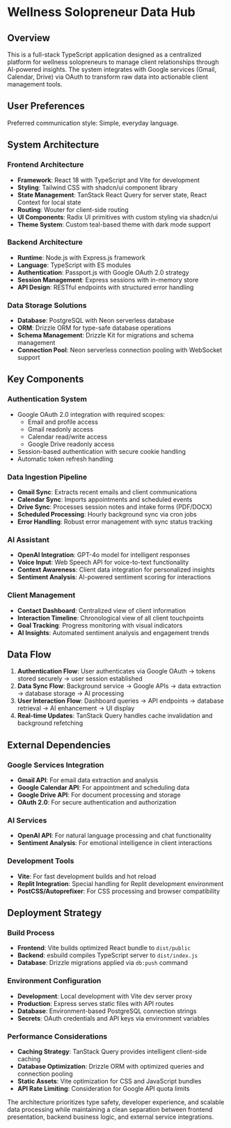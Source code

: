# Wellness Solopreneur Data Hub

## Overview

This is a full-stack TypeScript application designed as a centralized platform for wellness solopreneurs to manage client relationships through AI-powered insights. The system integrates with Google services (Gmail, Calendar, Drive) via OAuth to transform raw data into actionable client management tools.

## User Preferences

Preferred communication style: Simple, everyday language.

## System Architecture

### Frontend Architecture

- **Framework**: React 18 with TypeScript and Vite for development
- **Styling**: Tailwind CSS with shadcn/ui component library
- **State Management**: TanStack React Query for server state, React Context for local state
- **Routing**: Wouter for client-side routing
- **UI Components**: Radix UI primitives with custom styling via shadcn/ui
- **Theme System**: Custom teal-based theme with dark mode support

### Backend Architecture

- **Runtime**: Node.js with Express.js framework
- **Language**: TypeScript with ES modules
- **Authentication**: Passport.js with Google OAuth 2.0 strategy
- **Session Management**: Express sessions with in-memory store
- **API Design**: RESTful endpoints with structured error handling

### Data Storage Solutions

- **Database**: PostgreSQL with Neon serverless database
- **ORM**: Drizzle ORM for type-safe database operations
- **Schema Management**: Drizzle Kit for migrations and schema management
- **Connection Pool**: Neon serverless connection pooling with WebSocket support

## Key Components

### Authentication System

- Google OAuth 2.0 integration with required scopes:
  - Email and profile access
  - Gmail readonly access
  - Calendar read/write access
  - Google Drive readonly access
- Session-based authentication with secure cookie handling
- Automatic token refresh handling

### Data Ingestion Pipeline

- **Gmail Sync**: Extracts recent emails and client communications
- **Calendar Sync**: Imports appointments and scheduled events
- **Drive Sync**: Processes session notes and intake forms (PDF/DOCX)
- **Scheduled Processing**: Hourly background sync via cron jobs
- **Error Handling**: Robust error management with sync status tracking

### AI Assistant

- **OpenAI Integration**: GPT-4o model for intelligent responses
- **Voice Input**: Web Speech API for voice-to-text functionality
- **Context Awareness**: Client data integration for personalized insights
- **Sentiment Analysis**: AI-powered sentiment scoring for interactions

### Client Management

- **Contact Dashboard**: Centralized view of client information
- **Interaction Timeline**: Chronological view of all client touchpoints
- **Goal Tracking**: Progress monitoring with visual indicators
- **AI Insights**: Automated sentiment analysis and engagement trends

## Data Flow

1. **Authentication Flow**: User authenticates via Google OAuth → tokens stored securely → user session established
2. **Data Sync Flow**: Background service → Google APIs → data extraction → database storage → AI processing
3. **User Interaction Flow**: Dashboard queries → API endpoints → database retrieval → AI enhancement → UI display
4. **Real-time Updates**: TanStack Query handles cache invalidation and background refetching

## External Dependencies

### Google Services Integration

- **Gmail API**: For email data extraction and analysis
- **Google Calendar API**: For appointment and scheduling data
- **Google Drive API**: For document processing and storage
- **OAuth 2.0**: For secure authentication and authorization

### AI Services

- **OpenAI API**: For natural language processing and chat functionality
- **Sentiment Analysis**: For emotional intelligence in client interactions

### Development Tools

- **Vite**: For fast development builds and hot reload
- **Replit Integration**: Special handling for Replit development environment
- **PostCSS/Autoprefixer**: For CSS processing and browser compatibility

## Deployment Strategy

### Build Process

- **Frontend**: Vite builds optimized React bundle to `dist/public`
- **Backend**: esbuild compiles TypeScript server to `dist/index.js`
- **Database**: Drizzle migrations applied via `db:push` command

### Environment Configuration

- **Development**: Local development with Vite dev server proxy
- **Production**: Express serves static files with API routes
- **Database**: Environment-based PostgreSQL connection strings
- **Secrets**: OAuth credentials and API keys via environment variables

### Performance Considerations

- **Caching Strategy**: TanStack Query provides intelligent client-side caching
- **Database Optimization**: Drizzle ORM with optimized queries and connection pooling
- **Static Assets**: Vite optimization for CSS and JavaScript bundles
- **API Rate Limiting**: Consideration for Google API quota limits

The architecture prioritizes type safety, developer experience, and scalable data processing while maintaining a clean separation between frontend presentation, backend business logic, and external service integrations.
